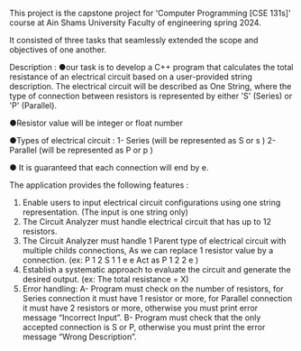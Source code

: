 This project is the capstone project for 'Computer Programming [CSE 131s]' course at Ain Shams University Faculty
of engineering spring 2024.

It consisted of three tasks that seamlessly extended the scope and objectives of one another.

Description :
●our task is to develop a C++ program that calculates the total resistance of an
electrical circuit based on a user-provided string description. The electrical
circuit will be described as One String, where the type of connection between
resistors is represented by either 'S' (Series) or 'P' (Parallel).

●Resistor value will be integer or float number

●Types of electrical circuit :
1- Series (will be represented as S or s )
2- Parallel (will be represented as P or p )

● It is guaranteed that each connection will end by e.

The application provides the following features :
1. Enable users to input electrical circuit configurations using one string representation. (The input is one string only)
2. The Circuit Analyzer must handle electrical circuit that has up to 12 resistors.
3. The Circuit Analyzer must handle 1 Parent type of electrical circuit with multiple childs connections, As we can replace 1 resistor value by a connection. (ex: P 1 2 S 1 1 e e Act as P 1 2 2 e )
4. Establish a systematic approach to evaluate the circuit and generate the desired output. (ex: The total resistance = X)
5. Error handling:
A- Program must check on the number of resistors, for Series
connection it must have 1 resistor or more, for Parallel connection
it must have 2 resistors or more, otherwise you must print error
message “Incorrect Input”.
B- Program must check that the only accepted connection is S or P,
otherwise you must print the error message “Wrong Description”.

